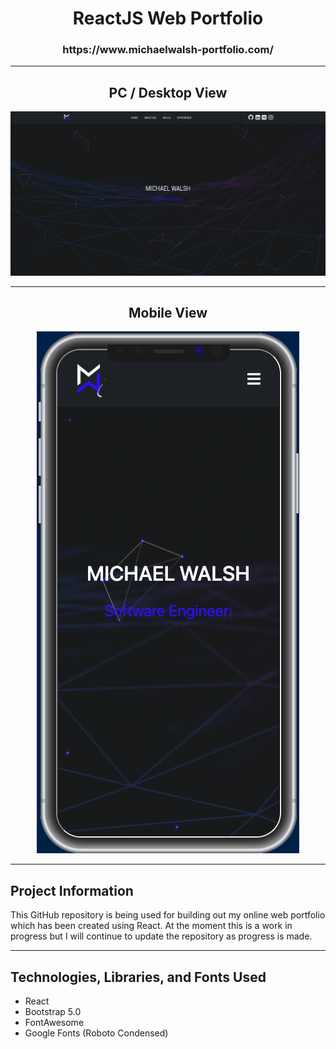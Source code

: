 <h1> <div align="center"> ReactJS Web Portfolio </div> </h1>
<h3> <div align="center"> https://www.michaelwalsh-portfolio.com/ </div> </h3>

<hr>
<h2> <div align="center"> PC / Desktop View </div> </h2>
<div align="center"> <img src="src/header-page-desktop.PNG"> </div>

<hr>

<h2> <div align="center"> Mobile View </div> </h2>
<div align="center"> <img src="src/header-page-mobile.PNG"> </div>

<hr>

<h2> Project Information </h2>
<p> This GitHub repository is being used for building out my online web portfolio which has been created using React. At the moment this is a work in progress but I will continue to update the repository as progress is made.
  
<hr>
<h2> Technologies, Libraries, and Fonts Used </h2>

  - React
  - Bootstrap 5.0
  - FontAwesome
  - Google Fonts (Roboto Condensed)

